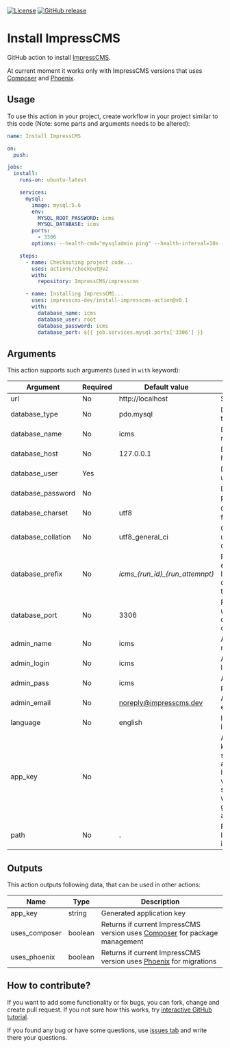 [![License](https://img.shields.io/github/license/impresscms-dev/install-impresscms-action.svg)](LICENSE)
[![GitHub release](https://img.shields.io/github/release/impresscms-dev/install-impresscms-action.svg)](https://github.com/impresscms-dev/install-impresscms-action/releases)

# Install ImpressCMS

GitHub action to install [ImpressCMS](https://github.com/ImpressCMS/impresscms).

At current moment it works only with ImpressCMS versions that uses [Composer](https://getcomposer.org) and [Phoenix](https://github.com/lulco/phoenix). 

## Usage

To use this action in your project, create workflow in your project similar to this code (Note: some parts and arguments
needs to be altered):

```yaml
name: Install ImpressCMS

on:
  push:

jobs:
  install:
    runs-on: ubuntu-latest

    services:
      mysql:
        image: mysql:5.6
        env:
          MYSQL_ROOT_PASSWORD: icms
          MYSQL_DATABASE: icms
        ports:
          - 3306
        options: --health-cmd="mysqladmin ping" --health-interval=10s --health-timeout=5s --health-retries=3

    steps:
      - name: Checkouting project code...
        uses: actions/checkout@v2
        with:
          repository: ImpressCMS/impresscms

      - name: Installing ImpressCMS...
        uses: impresscms-dev/install-impresscms-action@v0.1
        with:
          database_name: icms
          database_user: root
          database_password: icms
          database_port: ${{ job.services.mysql.ports['3306'] }}
```

## Arguments

This action supports such arguments (used in `with` keyword):

| Argument | Required | Default value                | Description       |
|----------|----------|------------------------------|-------------------|
| url  | No       | http://localhost             | Site URL          |
| database_type | No       | pdo.mysql                    | Database type     |
| database_name | No       | icms                         | Database name     |
| database_host | No       | 127.0.0.1                    | Database host     |
| database_user | Yes      |                              | Database user     |
| database_password | No       |                              | Database password |
| database_charset | No       | utf8                         | Charset used for database     |
| database_collation | No       | utf8_general_ci              | Collation used for database     |
| database_prefix | No       | *icms_{run_id}_{run_attemnpt}* | Prefix for each ImpressCMS database table     |
| database_port | No       | 3306                         | Port that is used for database connection     |
| admin_name | No      | icms                         | Administrator name    |
| admin_login | No      | icms                         | Administrator login string  |
| admin_pass | No      | icms                         | Administrator password   |
| admin_email | No      | noreply@impresscms.dev       | Administrator email   |
| language | No      | english                      | Installation language   |
| app_key | No      |                            | Application key. If not specified and your ImpressCMS version supports it, it will be generated automatically   |
| path | No | . | Path where ImpressCMS is located |

## Outputs

This action outputs following data, that can be used in other actions:

| Name | Type                                                                      | Description                                                                                           |
|------|---------------------------------------------------------------------------|-------------------------------------------------------------------------------------------------------|
| app_key | string                                                                    | Generated application key                                                                             |
| uses_composer | boolean                                                                   | Returns if current ImpressCMS version uses [Composer](https://getcomposer.org) for package management |
| uses_phoenix | boolean | Returns if current ImpressCMS version uses [Phoenix](https://github.com/lulco/phoenix) for migrations                                 | 

## How to contribute?

If you want to add some functionality or fix bugs, you can fork, change and create pull request. If you not sure how
this works, try [interactive GitHub tutorial](https://skills.github.com).

If you found any bug or have some questions,
use [issues tab](https://github.com/impresscms-dev/install-impresscms-action/issues) and write there your questions.

